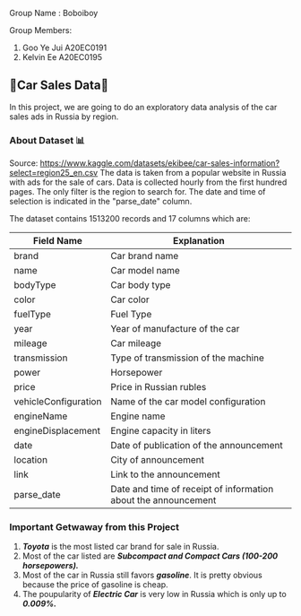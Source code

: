 Group Name : Boboiboy

Group Members:

1.  Goo Ye Jui A20EC0191
2.  Kelvin Ee A20EC0195

## 🚗Car Sales Data🚗
In this project, we are going to do an exploratory data analysis of the car sales ads in Russia by region.

### About Dataset 📊
Source: https://www.kaggle.com/datasets/ekibee/car-sales-information?select=region25_en.csv
The data is taken from a popular website in Russia with ads for the sale of cars. Data is collected hourly from the first hundred pages. The only filter is the region to search for. The date and time of selection is indicated in the "parse_date" column.

The dataset contains 1513200 records and 17 columns which are:

| Field Name | Explanation |
| ------ | ------ |
| brand | Car brand name |
| name | Car model name |
| bodyType  | Car body type |
| color | Car color |
| fuelType | Fuel Type |
| year | Year of manufacture of the car |
| mileage | Car mileage |
| transmission | Type of transmission of the machine |
| power | Horsepower |
| price | Price in Russian rubles |
| vehicleConfiguration | Name of the car model configuration |
| engineName | Engine name |
| engineDisplacement | Engine capacity in liters |
| date | Date of publication of the announcement |
| location | City of announcement |
| link | Link to the announcement |
| parse_date | Date and time of receipt of information about the announcement |

### Important Getwaway from this Project

1. ***Toyota*** is the most listed car brand for sale in Russia.
2. Most of the car listed are ***Subcompact and Compact Cars (100-200 horsepowers).***
3. Most of the car in Russia still favors ***gasoline***. It is pretty obvious because the price of gasoline is cheap. 
4. The poupularity of ***Electric Car*** is very low in Russia which is only up to ***0.009%.***

